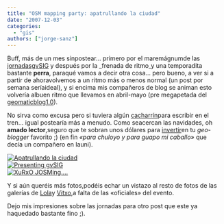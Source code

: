 ```yaml
---
title: "OSM mapping party: apatrullando la ciudad"
date: "2007-12-03"
categories: 
  - "gis"
authors: ["jorge-sanz"]
---
```


Buff, más de un mes sinpostear... primero por el maremágnumde las [jornadasgvSIG](http://www.jornadasgvsig.gva.es/index.php?id=gvsig&L=0) y después por la _frenada de ritmo_y una temporadita bastante **perra**, paraqué vamos a decir otra cosa... pero bueno, a ver si a partir de ahoravolvemos a un ritmo más o menos normal (un post por semana seríaideal), y si encima mis compañeros de blog se animan esto volvería albuen ritmo que llevamos en abril-mayo (pre megapetada del [geomaticblog1.0](http://geomaticblog.net/sitemap)).

No sirva como excusa pero si tuviera algún [cacharrín](http://europe.nokia.com/A4568578)para escribir en el tren... igual postearía más a menudo. Como seacercan las navidades, oh **amado lector**,seguro que te sobran unos dólares para [invertir](http://www.amazon.com/gp/registry/wishlist/MU02TIQ4KDXF)en tu _geo-blogger_ favorito ;) (en fin _«para chuloyo y para guapo mi caballo»_ que decía un compañero en launi).

[![Apatrullando la ciudad](images/1970470591_df9121fbb6.jpg "Apatrullando la ciudad")](http://picasaweb.google.com/lalonica/MappingPartyValencia/photo#5134924944085674034)  
[![Presenting gvSIG](images/1969744989_145524c685.jpg "Presenting gvSIG")](http://www.flickr.com/photos/vitxo/1969744989/)  
[![XuRxO JOSMing....](images/2038324486_67afc4374e.jpg "XuRxO JOSMing....")](http://www.flickr.com/photos/vitxo/2038324486/in/set-72157603079067868/)

Y si aún queréis más fotos,podéis echar un vistazo al resto de fotos de las galerías de [Lola](http://picasaweb.google.com/lalonica/MappingPartyValencia)y [Vitxo](http://www.flickr.com/photos/vitxo/sets/72157603079067868/),a falta de las «oficiales» del evento.

Dejo mis impresiones sobre las jornadas para otro post que este ya haquedado bastante fino ;).
